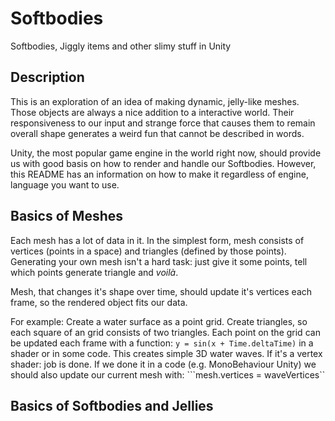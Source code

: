# Softbodies
Softbodies, Jiggly items and other slimy stuff in Unity

## Description

This is an exploration of an idea of making dynamic, jelly-like meshes. Those objects are always a nice addition to a interactive world.
Their responsiveness to our input and strange force that causes them to remain overall shape generates a weird fun that cannot be described in words.

Unity, the most popular game engine in the world right now, should provide us with good basis on how to render and handle our Softbodies.
However, this README has an information on how to make it regardless of engine, language you want to use.

## Basics of Meshes

Each mesh has a lot of data in it. In the simplest form, mesh consists of vertices (points in a space) and triangles (defined by those points).
Generating your own mesh isn't a hard task: just give it some points, tell which points generate triangle and *voilà*.

Mesh, that changes it's shape over time, should update it's vertices each frame, so the rendered object fits our data.

For example: 
Create a water surface as a point grid.
Create triangles, so each square of an grid consists of two triangles.
Each point on the grid can be updated each frame with a function: ```y = sin(x + Time.deltaTime)``` in a shader or in some code.
This creates simple 3D water waves.
If it's a vertex shader: job is done.
If we done it in a code (e.g. MonoBehaviour Unity) we should also update our current mesh with: ```mesh.vertices = waveVertices``

## Basics of Softbodies and Jellies
